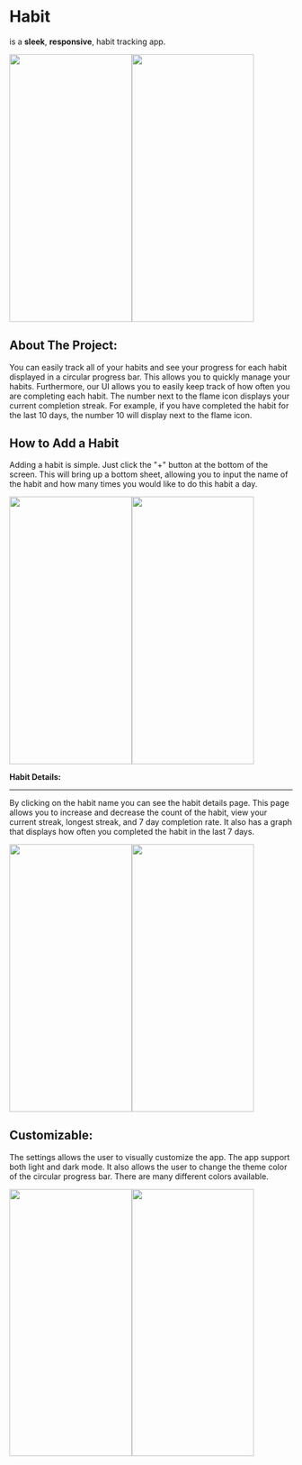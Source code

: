 # Habit
is a **sleek**, **responsive**, habit tracking app.

<img src="https://user-images.githubusercontent.com/79227874/190933527-624c951d-dc50-4a7b-a536-987ca0c7211a.png" width="217.5" height="474.75"><img src=https://user-images.githubusercontent.com/79227874/190933102-c942e21c-7d9b-421e-bea4-3a165263c021.png width="217.5" height="474.75">


**About The Project:**
-----------------------------------


You can easily track all of your habits and see your progress for each habit displayed in a circular progress bar. This allows you to quickly manage your habits. Furthermore, our UI allows you to easily keep track of how often you are completing each habit. The number next to the flame icon displays your current completion streak. For example, if you have completed the habit for the last 10 days, the number 10 will display next to the flame icon.

**How to Add a Habit**
-----------------------------------

Adding a habit is simple. Just click the "+" button at the bottom of the screen. This will bring up a bottom sheet, allowing you to input the name of the habit and how many times you would like to do this habit a day. 

<img src="https://user-images.githubusercontent.com/79227874/190934511-e34798fe-63f4-4b7e-9315-258c2e2883de.png" width="217.5" height="474.75"><img src="https://user-images.githubusercontent.com/79227874/190934520-3b72d327-f69a-4947-b68b-c67d2096294a.png" width="217.5" height="474.75">


**Habit Details:**

-----------------------------------

By clicking on the habit name you can see the habit details page. This page allows you to increase and decrease the count of the habit, view your current streak, longest streak, and 7 day completion rate. It also has a graph that displays how often you completed the habit in the last 7 days.

<img src="https://user-images.githubusercontent.com/79227874/190933754-64b72554-054c-492b-ba1c-008479a8bc23.png" width="217.5" height="474.75"><img src="https://user-images.githubusercontent.com/79227874/190933743-e433a2f2-c6e3-4998-ae07-b33204099f21.png" width="217.5" height="474.75">




**Customizable:**
-----------------------------------


The settings allows the user to visually customize the app. The app support both light and dark mode. It also allows the user to change the theme color of the circular progress bar. There are many different colors available.

<img src="https://user-images.githubusercontent.com/79227874/190933671-1e3b5017-c235-41a8-bf73-bf875cc2ced6.png" width="217.5" height="474.75"><img src="https://user-images.githubusercontent.com/79227874/190933667-b0979853-527e-4280-8e42-da65c758c91b.png" width="217.5" height="474.75">
